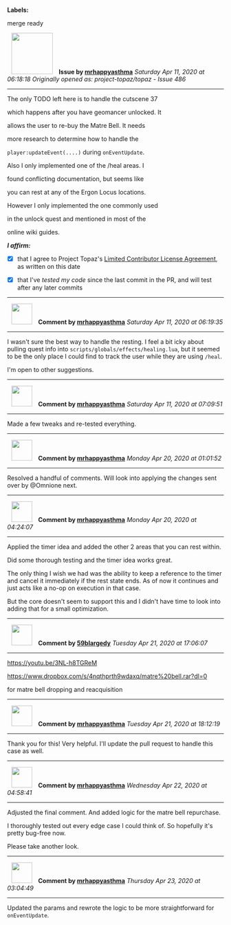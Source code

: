**Labels:**

merge ready



<a href="https://github.com/mrhappyasthma"><img src="https://avatars0.githubusercontent.com/u/1547356?v=4" width="96" height="96" hspace="10"></img></a> **Issue by [mrhappyasthma](https://github.com/mrhappyasthma)**
_Saturday Apr 11, 2020 at 06:18:18_
_Originally opened as: project-topaz/topaz - Issue 486_

----

The only TODO left here is to handle the cutscene 37
which happens after you have geomancer unlocked. It
allows the user to re-buy the Matre Bell. It needs
more research to determine how to handle the
`player:updateEvent(....)` during `onEventUpdate`.

Also I only implemented one of the /heal areas. I
found conflicting documentation, but seems like
you can rest at any of the Ergon Locus locations.
However I only implemented the one commonly used
in the unlock quest and mentioned in most of the
online wiki guides.

<!-- place 'x' mark between square [] brackets to affirm: -->
**_I affirm:_**
- [x] that I agree to Project Topaz's [Limited Contributor License Agreement](http://project-topaz.com/blob/release/CONTRIBUTOR_AGREEMENT.md), as written on this date
- [x] that I've _tested my code_ since the last commit in the PR, and will test after any later commits




----
<a href="https://github.com/mrhappyasthma"><img src="https://avatars0.githubusercontent.com/u/1547356?v=4" width="48" height="48" hspace="10"></img></a> **Comment by [mrhappyasthma](https://github.com/mrhappyasthma)**
_Saturday Apr 11, 2020 at 06:19:35_

----

I wasn't sure the best way to handle the resting. I feel a bit icky about pulling quest info into `scripts/globals/effects/healing.lua`, but it seemed to be the only place I could find to track the user while they are using `/heal`.

I'm open to other suggestions.


----
<a href="https://github.com/mrhappyasthma"><img src="https://avatars0.githubusercontent.com/u/1547356?v=4" width="48" height="48" hspace="10"></img></a> **Comment by [mrhappyasthma](https://github.com/mrhappyasthma)**
_Saturday Apr 11, 2020 at 07:09:51_

----

Made a few tweaks and re-tested everything.


----
<a href="https://github.com/mrhappyasthma"><img src="https://avatars0.githubusercontent.com/u/1547356?v=4" width="48" height="48" hspace="10"></img></a> **Comment by [mrhappyasthma](https://github.com/mrhappyasthma)**
_Monday Apr 20, 2020 at 01:01:52_

----

Resolved a handful of comments. Will look into applying the changes sent over by @Omnione next.


----
<a href="https://github.com/mrhappyasthma"><img src="https://avatars0.githubusercontent.com/u/1547356?v=4" width="48" height="48" hspace="10"></img></a> **Comment by [mrhappyasthma](https://github.com/mrhappyasthma)**
_Monday Apr 20, 2020 at 04:24:07_

----

Applied the timer idea and added the other 2 areas that you can rest within.

Did some thorough testing and the timer idea works great.

The only thing I wish we had was the ability to keep a reference to the timer and cancel it immediately if the rest state ends. As of now it continues and just acts like a no-op on execution in that case.

But the core doesn't seem to support this and I didn't have time to look into adding that for a small optimization. 


----
<a href="https://github.com/59blargedy"><img src="https://avatars0.githubusercontent.com/u/52636208?v=4" width="48" height="48" hspace="10"></img></a> **Comment by [59blargedy](https://github.com/59blargedy)**
_Tuesday Apr 21, 2020 at 17:06:07_

----

https://youtu.be/3NL-h8TGReM
https://www.dropbox.com/s/4nqthprth9wdaxq/matre%20bell.rar?dl=0
for matre bell dropping and reacquisition


----
<a href="https://github.com/mrhappyasthma"><img src="https://avatars0.githubusercontent.com/u/1547356?v=4" width="48" height="48" hspace="10"></img></a> **Comment by [mrhappyasthma](https://github.com/mrhappyasthma)**
_Tuesday Apr 21, 2020 at 18:12:19_

----

Thank you for this! Very helpful. I'll update the pull request to handle this case as well.


----
<a href="https://github.com/mrhappyasthma"><img src="https://avatars0.githubusercontent.com/u/1547356?v=4" width="48" height="48" hspace="10"></img></a> **Comment by [mrhappyasthma](https://github.com/mrhappyasthma)**
_Wednesday Apr 22, 2020 at 04:58:41_

----

Adjusted the final comment. And added logic for the matre bell repurchase.

I thoroughly tested out every edge case I could think of. So hopefully it's pretty bug-free now.

Please take another look.


----
<a href="https://github.com/mrhappyasthma"><img src="https://avatars0.githubusercontent.com/u/1547356?v=4" width="48" height="48" hspace="10"></img></a> **Comment by [mrhappyasthma](https://github.com/mrhappyasthma)**
_Thursday Apr 23, 2020 at 03:04:49_

----

Updated the params and rewrote the logic to be more straightforward for `onEventUpdate`.
